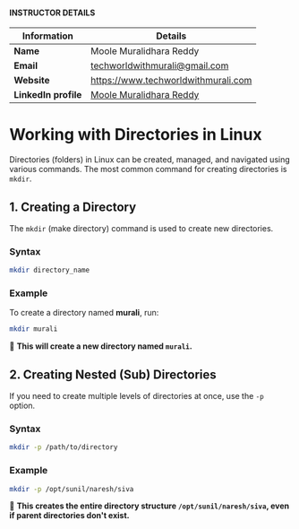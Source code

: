 #### INSTRUCTOR DETAILS

|  Information             | Details                                                                      |
|----------------------    |------------------------------------------------------------------------------|
| **Name**                 | Moole Muralidhara Reddy                                                      |
| **Email**                | techworldwithmurali@gmail.com                                                |
| **Website**              | https://www.techworldwithmurali.com               |
| **LinkedIn profile**     | [Moole Muralidhara Reddy](https://www.linkedin.com/in/moole-muralidhara-reddy) |

# **Working with Directories in Linux**  

Directories (folders) in Linux can be created, managed, and navigated using various commands. The most common command for creating directories is `mkdir`.  

## **1. Creating a Directory**  
The `mkdir` (make directory) command is used to create new directories.  

### **Syntax**  
```sh
mkdir directory_name
```  

### **Example**  
To create a directory named **murali**, run:  
```sh
mkdir murali
```  
📌 **This will create a new directory named `murali`.**  

## **2. Creating Nested (Sub) Directories**  
If you need to create multiple levels of directories at once, use the `-p` option.  

### **Syntax**  
```sh
mkdir -p /path/to/directory
```  

### **Example**  
```sh
mkdir -p /opt/sunil/naresh/siva
```  
📌 **This creates the entire directory structure `/opt/sunil/naresh/siva`, even if parent directories don't exist.**  
